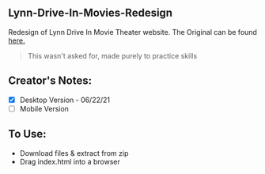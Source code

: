## Lynn-Drive-In-Movies-Redesign

Redesign of Lynn Drive In Movie Theater website. The Original can be found [here.](https://www.lynndrivein.com/)

> This wasn't asked for, made purely to practice skills

## Creator's Notes:
- [x] Desktop Version - 06/22/21
- [ ] Mobile Version

## To Use:
- Download files & extract from zip
- Drag index.html into a browser
